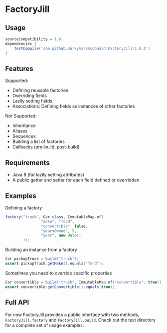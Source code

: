 FactoryJill
===========

## Usage
```gradle
sourceCompatibility = 1.8
dependencies {
    testCompile('com.github.markymarkmcdonald:FactoryJill:1.0.3')
}
```

## Features
Supported:
- Defining reusable factories
- Overriding fields
- Lazily setting fields
- Associations: Defining fields as instances of other factories

Not Supported:
- Inheritance
- Aliases
- Sequences
- Building a list of factories
- Callbacks (pre-build, post-build)

## Requirements
- Java 8 (for lazily setting attributes)
- A public getter and setter for each field defined or overridden.

## Examples
Defining a factory

```java
factory("truck", Car.class, ImmutableMap.of(
                "make", "ford",
                "convertible", false,
                "yearsOwned", 5,
                "year", new Date()
        ));
```

Building an instance from a factory
```java
Car pickupTruck = build("truck");
assert pickupTruck.getMake().equals("ford");
```

Sometimes you need to override specific properties
```java
Car convertible = build("truck", ImmutableMap.of("convertible", true));
assert convertible.getConvertible().equals(true);
```

## Full API
For now FactoryJill provides a public interface with two methods, `FactoryJill.factory` and `FactoryJill.build`.
Check out the test directory for a complete set of usage examples.
